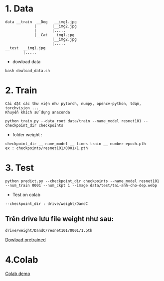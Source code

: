 # 1. Data
```
data __train  __Dog   __img1.jpg
             |       |__img2.jpg
             |       |.....
             |__Cat  __img1.jpg    
                     |__img2.jpg    
                     |.....
__test  __img1.jpg
        |.....
```
- dowload data
```
bash dowload_data.sh
```
# 2. Train
```
Cài đặt các thư viện như pytorch, numpy, opencv-python, tdqm, torchvision ...
Khuyến khích sử dụng anaconda
```

```
python train.py --data_root data/train --name_model resnet101 --checkpoint_dir checkpoints
```
- folder weight :
```
checkpoint_dir __ name_model __ times train __ number epoch.pth
ex : checkpoints/resnet101/0001/1.pth
```
# 3. Test

```
python predict.py --checkpoint_dir checkpoints --name_model resnet101 --num_train 0001 --num_ckpt 1 --image data/test/tai-anh-cho-dep.webp
``` 
* Test on colab
```
--checkpoint_dir : drive/weight/DandC
```
## Trên drive lưu file weight như sau:
```
drive/weight/DandC/resnet101/0001/1.pth
```
[Dowload pretrained](https://drive.google.com/drive/folders/1kSdUx6yzp7eEaAJrdeA_gsLfgCLT5uWq?usp=sharing)
# 4.Colab
[Colab demo](https://colab.research.google.com/drive/1bSoSouDuzIPWZ713MrssSIkX_VepZBwW?usp=sharing)